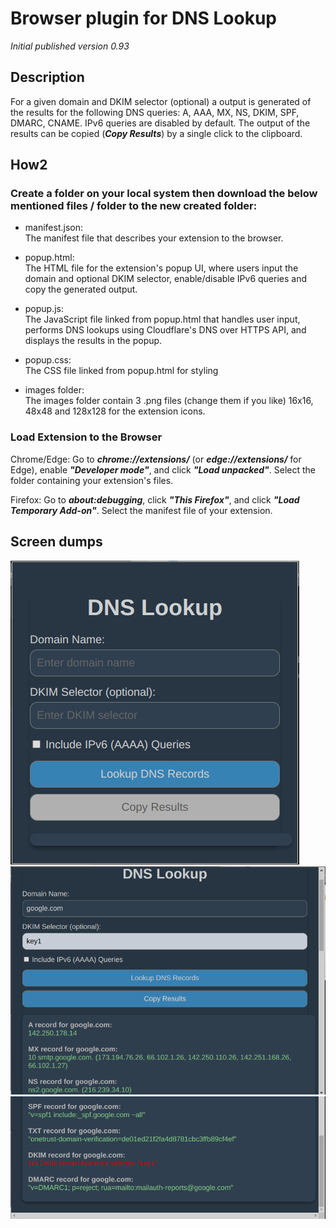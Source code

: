 # Browser plugin for DNS Lookup


_Initial published version 0.93_

## Description

For a given domain and DKIM selector (optional) a output is generated of the results for the following DNS queries: A, AAA, MX, NS, DKIM, SPF, DMARC, CNAME. IPv6 queries are disabled by default. The output of the results can be copied (***Copy Results***) by a single click to the clipboard.

## How2

### Create a folder on your local system then download the below mentioned files / folder to the new created folder:

- manifest.json:  
The manifest file that describes your extension to the browser.

- popup.html:  
The HTML file for the extension's popup UI, where users input the domain and optional DKIM selector, enable/disable IPv6 queries and copy the generated output.

- popup.js:  
The JavaScript file linked from popup.html that handles user input, performs DNS lookups using Cloudflare's DNS over HTTPS API, and displays the results in the popup.

- popup.css:  
The CSS file linked from popup.html for styling

- images folder:  
The images folder contain 3 .png files (change them if you like) 16x16, 48x48 and 128x128 for the extension icons.

### Load Extension to the Browser  
Chrome/Edge: Go to ***chrome://extensions/*** (or ***edge://extensions/*** for Edge), enable ***"Developer mode"***, and click ***"Load unpacked"***. Select the folder containing your extension's files.  
  
Firefox: Go to ***about:debugging***, click ***"This Firefox"***, and click ***"Load Temporary Add-on"***. Select the manifest file of your extension.



## Screen dumps


![initial_popup](assets/initial_popup.png)
![result1](assets/result1.png)
![result2](assets/result2.png)